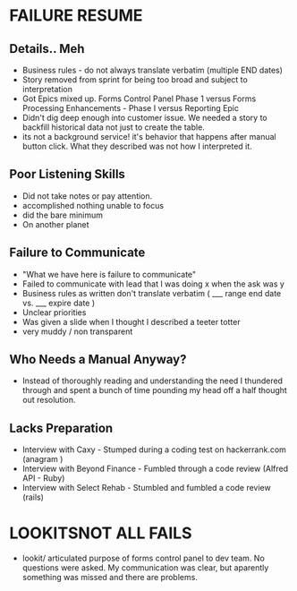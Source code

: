 # FAILURE RESUME

## Details.. Meh
* Business rules - do not always translate verbatim (multiple END dates)
* Story removed from sprint for being too broad and subject to interpretation
* Got Epics mixed up. Forms Control Panel Phase 1 versus Forms Processing Enhancements - Phase I  versus Reporting Epic
* Didn't dig deep enough into customer issue.  We needed a story to backfill historical data not just to create the table.
* its not a background service! it's behavior that happens after manual button click. What they described was not how I interpreted it.


## Poor Listening Skills
* Did not take notes or pay attention.
* accomplished nothing unable to focus
* did the bare minimum
* On another planet



## Failure to Communicate
* "What we have here is failure to communicate"
* Failed to communicate with lead that I was doing x when the ask was y
* Business rules as written don't translate verbatim ( ___ range end date vs. ___ expire date )
* Unclear priorities
* Was given a slide when I thought I described a teeter totter
* very muddy / non transparent
  


## Who Needs a Manual Anyway?
* Instead of thoroughly reading and understanding the need I thundered through and spent a bunch of time pounding my head off a half thought out resolution.


## Lacks Preparation
* Interview with Caxy - Stumped during a coding test on hackerrank.com (anagram	) 
* Interview with Beyond Finance - Fumbled through a code review (Alfred API - Ruby)
* Interview with Select Rehab - Stumbled and fumbled a code review (rails)





# LOOKITSNOT ALL FAILS
* lookit/ articulated purpose of forms control panel to dev team.  No questions were asked.  My communication was clear, but aparently something was missed and there are problems.  
